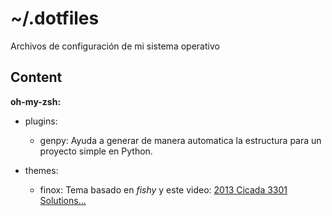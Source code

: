 # ~/.dotfiles
Archivos de configuración de mi sistema operativo

## Content
**oh-my-zsh:**
- plugins:
    + genpy: Ayuda a generar de manera automatica la estructura para un proyecto simple en Python.

- themes:
    + finox: Tema basado en *fishy* y este video: [2013 Cicada 3301 Solutions...](https://youtu.be/9bjFtZ3aoSQ)
